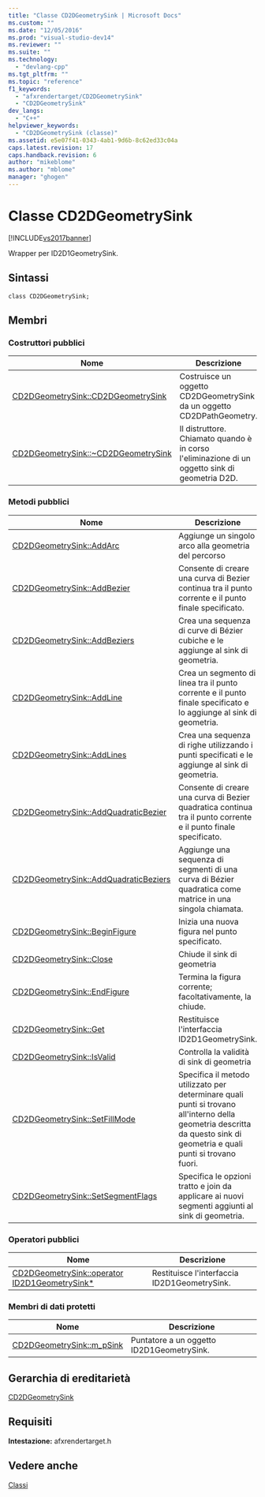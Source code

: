 ```yaml
---
title: "Classe CD2DGeometrySink | Microsoft Docs"
ms.custom: ""
ms.date: "12/05/2016"
ms.prod: "visual-studio-dev14"
ms.reviewer: ""
ms.suite: ""
ms.technology: 
  - "devlang-cpp"
ms.tgt_pltfrm: ""
ms.topic: "reference"
f1_keywords: 
  - "afxrendertarget/CD2DGeometrySink"
  - "CD2DGeometrySink"
dev_langs: 
  - "C++"
helpviewer_keywords: 
  - "CD2DGeometrySink (classe)"
ms.assetid: e5e07f41-0343-4ab1-9d6b-8c62ed33c04a
caps.latest.revision: 17
caps.handback.revision: 6
author: "mikeblome"
ms.author: "mblome"
manager: "ghogen"
---
```

# Classe CD2DGeometrySink
[!INCLUDE[vs2017banner](../../assembler/inline/includes/vs2017banner.md)]

Wrapper per ID2D1GeometrySink.  
  
## Sintassi  
  
```  
class CD2DGeometrySink;  
```  
  
## Membri  
  
### Costruttori pubblici  
  
|Nome|Descrizione|  
|----------|-----------------|  
|[CD2DGeometrySink::CD2DGeometrySink](../Topic/CD2DGeometrySink::CD2DGeometrySink.md)|Costruisce un oggetto CD2DGeometrySink da un oggetto CD2DPathGeometry.|  
|[CD2DGeometrySink::~CD2DGeometrySink](../Topic/CD2DGeometrySink::~CD2DGeometrySink.md)|Il distruttore.  Chiamato quando è in corso l'eliminazione di un oggetto sink di geometria D2D.|  
  
### Metodi pubblici  
  
|Nome|Descrizione|  
|----------|-----------------|  
|[CD2DGeometrySink::AddArc](../Topic/CD2DGeometrySink::AddArc.md)|Aggiunge un singolo arco alla geometria del percorso|  
|[CD2DGeometrySink::AddBezier](../Topic/CD2DGeometrySink::AddBezier.md)|Consente di creare una curva di Bezier continua tra il punto corrente e il punto finale specificato.|  
|[CD2DGeometrySink::AddBeziers](../Topic/CD2DGeometrySink::AddBeziers.md)|Crea una sequenza di curve di Bézier cubiche e le aggiunge al sink di geometria.|  
|[CD2DGeometrySink::AddLine](../Topic/CD2DGeometrySink::AddLine.md)|Crea un segmento di linea tra il punto corrente e il punto finale specificato e lo aggiunge al sink di geometria.|  
|[CD2DGeometrySink::AddLines](../Topic/CD2DGeometrySink::AddLines.md)|Crea una sequenza di righe utilizzando i punti specificati e le aggiunge al sink di geometria.|  
|[CD2DGeometrySink::AddQuadraticBezier](../Topic/CD2DGeometrySink::AddQuadraticBezier.md)|Consente di creare una curva di Bezier quadratica continua tra il punto corrente e il punto finale specificato.|  
|[CD2DGeometrySink::AddQuadraticBeziers](../Topic/CD2DGeometrySink::AddQuadraticBeziers.md)|Aggiunge una sequenza di segmenti di una curva di Bézier quadratica come matrice in una singola chiamata.|  
|[CD2DGeometrySink::BeginFigure](../Topic/CD2DGeometrySink::BeginFigure.md)|Inizia una nuova figura nel punto specificato.|  
|[CD2DGeometrySink::Close](../Topic/CD2DGeometrySink::Close.md)|Chiude il sink di geometria|  
|[CD2DGeometrySink::EndFigure](../Topic/CD2DGeometrySink::EndFigure.md)|Termina la figura corrente; facoltativamente, la chiude.|  
|[CD2DGeometrySink::Get](../Topic/CD2DGeometrySink::Get.md)|Restituisce l'interfaccia ID2D1GeometrySink.|  
|[CD2DGeometrySink::IsValid](../Topic/CD2DGeometrySink::IsValid.md)|Controlla la validità di sink di geometria|  
|[CD2DGeometrySink::SetFillMode](../Topic/CD2DGeometrySink::SetFillMode.md)|Specifica il metodo utilizzato per determinare quali punti si trovano all'interno della geometria descritta da questo sink di geometria e quali punti si trovano fuori.|  
|[CD2DGeometrySink::SetSegmentFlags](../Topic/CD2DGeometrySink::SetSegmentFlags.md)|Specifica le opzioni tratto e join da applicare ai nuovi segmenti aggiunti al sink di geometria.|  
  
### Operatori pubblici  
  
|Nome|Descrizione|  
|----------|-----------------|  
|[CD2DGeometrySink::operator ID2D1GeometrySink\*](../Topic/CD2DGeometrySink::operator%20ID2D1GeometrySink*.md)|Restituisce l'interfaccia ID2D1GeometrySink.|  
  
### Membri di dati protetti  
  
|Nome|Descrizione|  
|----------|-----------------|  
|[CD2DGeometrySink::m\_pSink](../Topic/CD2DGeometrySink::m_pSink.md)|Puntatore a un oggetto ID2D1GeometrySink.|  
  
## Gerarchia di ereditarietà  
 [CD2DGeometrySink](../../mfc/reference/cd2dgeometrysink-class.md)  
  
## Requisiti  
 **Intestazione:** afxrendertarget.h  
  
## Vedere anche  
 [Classi](../../mfc/reference/mfc-classes.md)